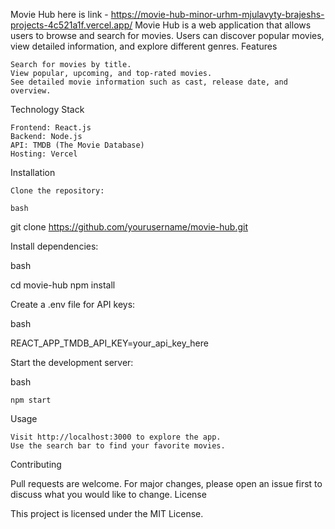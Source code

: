 Movie Hub
 here is link - https://movie-hub-minor-urhm-mjulavyty-brajeshs-projects-4c521a1f.vercel.app/
Movie Hub is a web application that allows users to browse and search for movies. Users can discover popular movies, view detailed information, and explore different genres.
Features

    Search for movies by title.
    View popular, upcoming, and top-rated movies.
    See detailed movie information such as cast, release date, and overview.

Technology Stack

    Frontend: React.js
    Backend: Node.js
    API: TMDB (The Movie Database)
    Hosting: Vercel

Installation

    Clone the repository:

    bash

git clone https://github.com/yourusername/movie-hub.git

Install dependencies:

bash

cd movie-hub
npm install

Create a .env file for API keys:

bash

REACT_APP_TMDB_API_KEY=your_api_key_here

Start the development server:

bash

    npm start

Usage

    Visit http://localhost:3000 to explore the app.
    Use the search bar to find your favorite movies.

Contributing

Pull requests are welcome. For major changes, please open an issue first to discuss what you would like to change.
License

This project is licensed under the MIT License.
